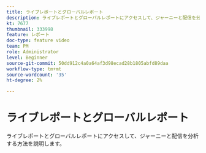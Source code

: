 ```yaml
---
title: ライブレポートとグローバルレポート
description: ライブレポートとグローバルレポートにアクセスして、ジャーニーと配信を分析する方法を説明します。
kt: 7677
thumbnail: 333998
feature: レポート
doc-type: feature video
team: PM
role: Administrator
level: Beginner
source-git-commit: 50dd912c4a0a64af3d98ecad28b1805abfd89daa
workflow-type: tm+mt
source-wordcount: '35'
ht-degree: 2%

---
```



# ライブレポートとグローバルレポート

ライブレポートとグローバルレポートにアクセスして、ジャーニーと配信を分析する方法を説明します。
